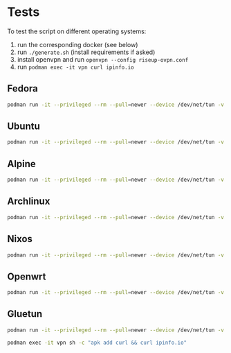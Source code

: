 # Tests

To test the script on different operating systems:

1. run the corresponding docker (see below)
2. run `./generate.sh` (install requirements if asked)
3. install openvpn and run `openvpn --config riseup-ovpn.conf`
4. run `podman exec -it vpn curl ipinfo.io`

## Fedora

```bash
podman run -it --privileged --rm --pull=newer --device /dev/net/tun -v $PWD:/data:Z --workdir=/data --name vpn docker.io/fedora:latest bash
```

## Ubuntu

```bash
podman run -it --privileged --rm --pull=newer --device /dev/net/tun -v $PWD:/data:Z --workdir=/data --name vpn docker.io/ubuntu:latest bash
```

## Alpine

```bash
podman run -it --privileged --rm --pull=newer --device /dev/net/tun -v $PWD:/data:Z --workdir=/data --name vpn docker.io/alpine:latest sh
```

## Archlinux

```bash
podman run -it --privileged --rm --pull=newer --device /dev/net/tun -v $PWD:/data:Z --workdir=/data --name vpn docker.io/archlinux:latest bash
```

## Nixos

```bash
podman run -it --privileged --rm --pull=newer --device /dev/net/tun -v $PWD:/data:Z --workdir=/data --name vpn docker.io/nixos/nix:latest bash
```

## Openwrt

```bash
podman run -it --privileged --rm --pull=newer --device /dev/net/tun -v $PWD:/data:Z --workdir=/data --name vpn docker.io/albrechtloh/openwrt-docker:latest bash
```

## Gluetun

```bash
podman run -it --privileged --rm --pull=newer --device /dev/net/tun -v $PWD:/data:Z --workdir=/data --name vpn -e VPN_SERVICE_PROVIDER=custom -e VPN_TYPE=openvpn -e OPENVPN_CUSTOM_CONFIG=/data/riseup-ovpn.conf docker.io/qmcgaw/gluetun:latest

podman exec -it vpn sh -c "apk add curl && curl ipinfo.io"
```
